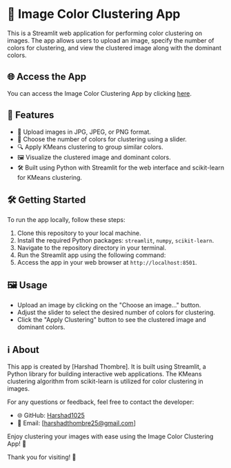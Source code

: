 # 🌈 Image Color Clustering App

This is a Streamlit web application for performing color clustering on images. The app allows users to upload an image, specify the number of colors for clustering, and view the clustered image along with the dominant colors.

## 🌐 Access the App

You can access the Image Color Clustering App by clicking [here]([https://clusterexploration-zfvtjwy9d3efi4vkxybqxa.streamlit.app/](https://image-color-clustering-app.streamlit.app/)).

## 🚀 Features

- 📁 Upload images in JPG, JPEG, or PNG format.
- 🎨 Choose the number of colors for clustering using a slider.
- 🔍 Apply KMeans clustering to group similar colors.
- 🖼️ Visualize the clustered image and dominant colors.
- 🛠️ Built using Python with Streamlit for the web interface and scikit-learn for KMeans clustering.

## 🛠️ Getting Started

To run the app locally, follow these steps:

1. Clone this repository to your local machine.
2. Install the required Python packages: `streamlit`, `numpy`, `scikit-learn`.
3. Navigate to the repository directory in your terminal.
4. Run the Streamlit app using the following command:
5. Access the app in your web browser at `http://localhost:8501`.

## 🖼️ Usage

- Upload an image by clicking on the "Choose an image..." button.
- Adjust the slider to select the desired number of colors for clustering.
- Click the "Apply Clustering" button to see the clustered image and dominant colors.

## ℹ️ About

This app is created by [Harshad Thombre]. It is built using Streamlit, a Python library for building interactive web applications. The KMeans clustering algorithm from scikit-learn is utilized for color clustering in images.

For any questions or feedback, feel free to contact the developer:

- 🌐 GitHub: [Harshad1025](https://github.com/YourGitHubUsername)
- 📧 Email: [harshadthombre25@gmail.com]

Enjoy clustering your images with ease using the Image Color Clustering App! 🎉

Thank you for visiting! 👋


